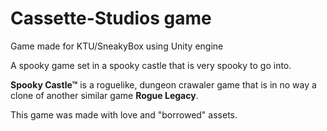 # Cassette-Studios game
Game made for KTU/SneakyBox using Unity engine

A spooky game set in a spooky castle that is very spooky to go into.

__Spooky Castle™__ is a roguelike, dungeon crawaler game that is in no way a clone of another similar game __Rogue Legacy__.

This game was made with love and "borrowed" assets.
